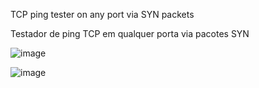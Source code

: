 TCP ping tester on any port via SYN packets

Testador de ping TCP em qualquer porta via pacotes SYN

![image](https://github.com/user-attachments/assets/955b9831-f5f7-4ea8-8d99-2e6e41180a20)

![image](https://github.com/user-attachments/assets/f47299b8-a41a-4162-944b-04dd9699b396)
